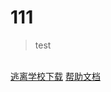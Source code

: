 # 111
>test
<br>
<a href="https://goodjobABC.github.io/base.github.io/download/download.html">逃离学校下载</a>
<a href="https://goodjobABC.github.io/base.github.io/info/what_is_base.md">帮助文档</a>
